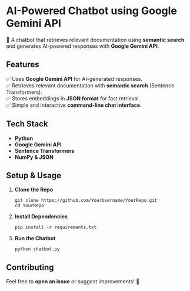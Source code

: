 # **AI-Powered Chatbot using Google Gemini API**  

🚀 A chatbot that retrieves relevant documentation using **semantic search** and generates AI-powered responses with **Google Gemini API**.  

## **Features**  
✅ Uses **Google Gemini API** for AI-generated responses.  
✅ Retrieves relevant documentation with **semantic search** (Sentence Transformers).  
✅ Stores embeddings in **JSON format** for fast retrieval.  
✅ Simple and interactive **command-line chat interface**.  

## **Tech Stack**  
- **Python**  
- **Google Gemini API**  
- **Sentence Transformers**  
- **NumPy & JSON**  

## **Setup & Usage**  
1. **Clone the Repo**  
   ```
   git clone https://github.com/YourUsername/YourRepo.git
   cd YourRepo
   ```
2. **Install Dependencies**  
   ```
   pip install -r requirements.txt
   ```
3. **Run the Chatbot**  
   ```
   python chatbot.py
   ```

## **Contributing**  
Feel free to **open an issue** or suggest improvements! 🚀  
